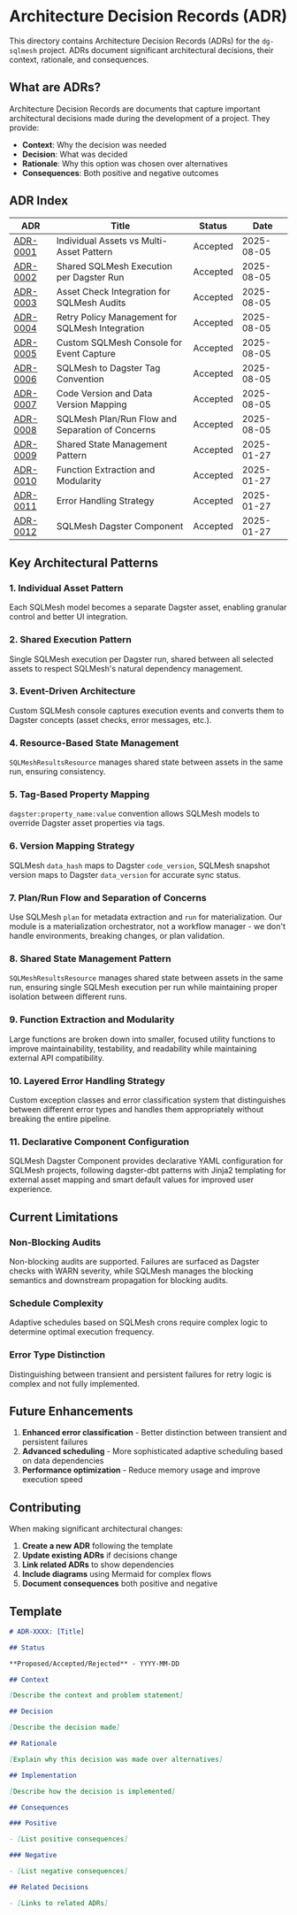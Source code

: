 # Architecture Decision Records (ADR)

This directory contains Architecture Decision Records (ADRs) for the `dg-sqlmesh` project. ADRs document significant architectural decisions, their context, rationale, and consequences.

## What are ADRs?

Architecture Decision Records are documents that capture important architectural decisions made during the development of a project. They provide:

- **Context**: Why the decision was needed
- **Decision**: What was decided
- **Rationale**: Why this option was chosen over alternatives
- **Consequences**: Both positive and negative outcomes

## ADR Index

| ADR                                                      | Title                                            | Status   | Date       |
| -------------------------------------------------------- | ------------------------------------------------ | -------- | ---------- |
| [ADR-0001](./0001-individual-assets-vs-multi-asset.md)   | Individual Assets vs Multi-Asset Pattern         | Accepted | 2025-08-05 |
| [ADR-0002](./0002-shared-sqlmesh-execution.md)           | Shared SQLMesh Execution per Dagster Run         | Accepted | 2025-08-05 |
| [ADR-0003](./0003-asset-check-integration.md)            | Asset Check Integration for SQLMesh Audits       | Accepted | 2025-08-05 |
| [ADR-0004](./0004-retry-policy-management.md)            | Retry Policy Management for SQLMesh Integration  | Accepted | 2025-08-05 |
| [ADR-0005](./0005-custom-sqlmesh-console.md)             | Custom SQLMesh Console for Event Capture         | Accepted | 2025-08-05 |
| [ADR-0006](./0006-sqlmesh-dagster-tag-convention.md)     | SQLMesh to Dagster Tag Convention                | Accepted | 2025-08-05 |
| [ADR-0007](./0007-code-version-data-version-mapping.md)  | Code Version and Data Version Mapping            | Accepted | 2025-08-05 |
| [ADR-0008](./0008-sqlmesh-plan-run-flow.md)              | SQLMesh Plan/Run Flow and Separation of Concerns | Accepted | 2025-08-05 |
| [ADR-0009](./0009-shared-state-management-pattern.md)    | Shared State Management Pattern                  | Accepted | 2025-01-27 |
| [ADR-0010](./0010-function-extraction-and-modularity.md) | Function Extraction and Modularity               | Accepted | 2025-01-27 |
| [ADR-0011](./0011-error-handling-strategy.md)            | Error Handling Strategy                          | Accepted | 2025-01-27 |
| [ADR-0012](./0012-sqlmesh-dagster-component.md)          | SQLMesh Dagster Component                        | Accepted | 2025-01-27 |

## Key Architectural Patterns

### 1. Individual Asset Pattern

Each SQLMesh model becomes a separate Dagster asset, enabling granular control and better UI integration.

### 2. Shared Execution Pattern

Single SQLMesh execution per Dagster run, shared between all selected assets to respect SQLMesh's natural dependency management.

### 3. Event-Driven Architecture

Custom SQLMesh console captures execution events and converts them to Dagster concepts (asset checks, error messages, etc.).

### 4. Resource-Based State Management

`SQLMeshResultsResource` manages shared state between assets in the same run, ensuring consistency.

### 5. Tag-Based Property Mapping

`dagster:property_name:value` convention allows SQLMesh models to override Dagster asset properties via tags.

### 6. Version Mapping Strategy

SQLMesh `data_hash` maps to Dagster `code_version`, SQLMesh snapshot version maps to Dagster `data_version` for accurate sync status.

### 7. Plan/Run Flow and Separation of Concerns

Use SQLMesh `plan` for metadata extraction and `run` for materialization. Our module is a materialization orchestrator, not a workflow manager - we don't handle environments, breaking changes, or plan validation.

### 8. Shared State Management Pattern

`SQLMeshResultsResource` manages shared state between assets in the same run, ensuring single SQLMesh execution per run while maintaining proper isolation between different runs.

### 9. Function Extraction and Modularity

Large functions are broken down into smaller, focused utility functions to improve maintainability, testability, and readability while maintaining external API compatibility.

### 10. Layered Error Handling Strategy

Custom exception classes and error classification system that distinguishes between different error types and handles them appropriately without breaking the entire pipeline.

### 11. Declarative Component Configuration

SQLMesh Dagster Component provides declarative YAML configuration for SQLMesh projects, following dagster-dbt patterns with Jinja2 templating for external asset mapping and smart default values for improved user experience.

## Current Limitations

### Non-Blocking Audits

Non-blocking audits are supported. Failures are surfaced as Dagster checks with WARN severity, while SQLMesh manages the blocking semantics and downstream propagation for blocking audits.

### Schedule Complexity

Adaptive schedules based on SQLMesh crons require complex logic to determine optimal execution frequency.

### Error Type Distinction

Distinguishing between transient and persistent failures for retry logic is complex and not fully implemented.

## Future Enhancements

1. **Enhanced error classification** - Better distinction between transient and persistent failures
2. **Advanced scheduling** - More sophisticated adaptive scheduling based on data dependencies
3. **Performance optimization** - Reduce memory usage and improve execution speed

## Contributing

When making significant architectural changes:

1. **Create a new ADR** following the template
2. **Update existing ADRs** if decisions change
3. **Link related ADRs** to show dependencies
4. **Include diagrams** using Mermaid for complex flows
5. **Document consequences** both positive and negative

## Template

```markdown
# ADR-XXXX: [Title]

## Status

**Proposed/Accepted/Rejected** - YYYY-MM-DD

## Context

[Describe the context and problem statement]

## Decision

[Describe the decision made]

## Rationale

[Explain why this decision was made over alternatives]

## Implementation

[Describe how the decision is implemented]

## Consequences

### Positive

- [List positive consequences]

### Negative

- [List negative consequences]

## Related Decisions

- [Links to related ADRs]
```
